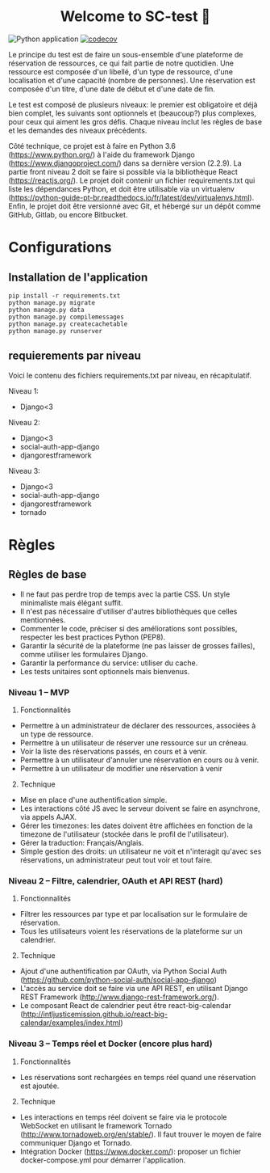 <h1 align="center">Welcome to SC-test 👋</h1>

![Python application](https://github.com/ripoul/SC-test/workflows/Python%20application/badge.svg)
[![codecov](https://codecov.io/gh/ripoul/SC-test/branch/master/graph/badge.svg)](https://codecov.io/gh/ripoul/SC-test)

Le principe du test est de faire un sous-ensemble d'une plateforme de réservation de ressources, ce qui fait partie de notre quotidien.
Une ressource est composée d'un libellé, d'un type de ressource, d'une localisation et d'une capacité (nombre de personnes).
Une réservation est composée d'un titre, d'une date de début et d'une date de fin. 

Le test est composé de plusieurs niveaux: le premier est obligatoire et déjà bien complet, les suivants sont optionnels et (beaucoup?) plus complexes, pour ceux qui aiment les gros défis.
Chaque niveau inclut les règles de base et les demandes des niveaux précédents. 

Côté technique, ce projet est à faire en Python 3.6 (https://www.python.org/) à l'aide du framework Django (https://www.djangoproject.com/) dans sa dernière version (2.2.9).
La partie front niveau 2 doit se faire si possible via la bibliothèque React (https://reactjs.org/).
Le projet doit contenir un fichier requirements.txt qui liste les dépendances Python, et doit être utilisable via un virtualenv (https://python-guide-pt-br.readthedocs.io/fr/latest/dev/virtualenvs.html).
Enfin, le projet doit être versionné avec Git, et hébergé sur un dépôt comme GitHub, Gitlab, ou encore Bitbucket. 

# Configurations

## Installation de l'application

```
pip install -r requirements.txt
python manage.py migrate
python manage.py data
python manage.py compilemessages
python manage.py createcachetable
python manage.py runserver
```

## requierements par niveau
Voici le contenu des fichiers requirements.txt par niveau, en récapitulatif.

Niveau 1: 

- Django<3

Niveau 2: 

- Django<3
- social-auth-app-django 
- djangorestframework 

Niveau 3: 

- Django<3
- social-auth-app-django 
- djangorestframework 
- tornado

# Règles
## Règles de base 

- Il ne faut pas perdre trop de temps avec la partie CSS. Un style minimaliste mais élégant suffit. 
- Il n'est pas nécessaire d'utiliser d'autres bibliothèques que celles mentionnées. 
- Commenter le code, préciser si des améliorations sont possibles, respecter les best practices Python (PEP8). 
- Garantir la sécurité de la plateforme (ne pas laisser de grosses failles), comme utiliser les formulaires Django. 
- Garantir la performance du service: utiliser du cache. 
- Les tests unitaires sont optionnels mais bienvenus. 

### Niveau 1 – MVP

1. Fonctionnalités 
- Permettre à un administrateur de déclarer des ressources, associées à un type de ressource. 
- Permettre à un utilisateur de réserver une ressource sur un créneau. 
- Voir la liste des réservations passés, en cours et à venir. 
- Permettre à un utilisateur d'annuler une réservation en cours ou à venir. 
- Permettre à un utilisateur de modifier une réservation à venir  

2. Technique 

- Mise en place d'une authentification simple. 
- Les interactions côté JS avec le serveur doivent se faire en asynchrone, via appels AJAX. 
- Gérer les timezones: les dates doivent être affichées en fonction de la timezone de l'utilisateur (stockée dans le profil de l'utilisateur). 
- Gérer la traduction: Français/Anglais. 
- Simple gestion des droits: un utilisateur ne voit et n'interagit qu'avec ses réservations, un administrateur peut tout voir et tout faire. 

### Niveau 2 – Filtre, calendrier, OAuth et API REST (hard)

1. Fonctionnalités 

- Filtrer les ressources par type et par localisation sur le formulaire de réservation. 
- Tous les utilisateurs voient les réservations de la plateforme sur un calendrier. 

2. Technique 

- Ajout d'une authentification par OAuth, via Python Social Auth (https://github.com/python-social-auth/social-app-django) 
- L'accès au service doit se faire via une API REST, en utilisant Django REST Framework (http://www.django-rest-framework.org/). 
- Le composant React de calendrier peut être react-big-calendar (http://intljusticemission.github.io/react-big-calendar/examples/index.html) 

### Niveau 3 – Temps réel et Docker (encore plus hard)

1. Fonctionnalités 

- Les réservations sont rechargées en temps réel quand une réservation est ajoutée. 

2. Technique 

- Les interactions en temps réel doivent se faire via le protocole WebSocket en utilisant le framework Tornado (http://www.tornadoweb.org/en/stable/). Il faut trouver le moyen de faire communiquer Django et Tornado. 
- Intégration Docker (https://www.docker.com/): proposer un fichier docker-compose.yml pour démarrer l'application. 
